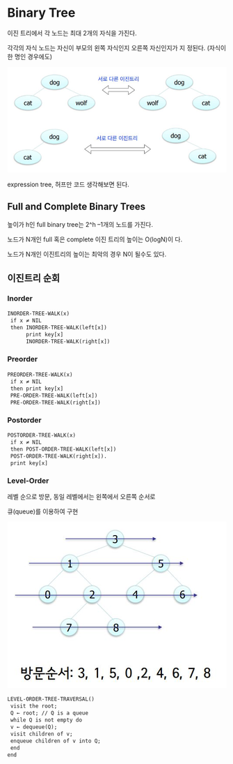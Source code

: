 # Binary Tree

이진 트리에서 각 노드는 최대 2개의 자식을 가진다. 

각각의 자식 노드는 자신이 부모의 왼쪽 자식인지 오른쪽 자신인지가 지 정된다. \(자식이 한 명인 경우에도\)

![](../.gitbook/assets/undefined.JPG)

expression tree, 허프만 코드 생각해보면 된다.

## Full and Complete Binary Trees

높이가 h인 full binary tree는 2^h –1개의 노드를 가진다. 

노드가 N개인 full 혹은 complete 이진 트리의 높이는 O\(logN\)이 다. 

노드가 N개인 이진트리의 높이는 최악의 경우 N이 될수도 있다.

## 이진트리 순회

### Inorder

```text
INORDER-TREE-WALK(x)
 if x ≠ NIL
 then INORDER-TREE-WALK(left[x])
      print key[x]
      INORDER-TREE-WALK(right[x])
```

### Preorder

```text
PREORDER-TREE-WALK(x)
 if x ≠ NIL
 then print key[x]
 PRE-ORDER-TREE-WALK(left[x])
 PRE-ORDER-TREE-WALK(right[x])
```

### Postorder

```text
POSTORDER-TREE-WALK(x)
 if x ≠ NIL
 then POST-ORDER-TREE-WALK(left[x])
 POST-ORDER-TREE-WALK(right[x]).
 print key[x]
```

### Level-Order

레벨 순으로 방문, 동일 레벨에서는 왼쪽에서 오른쪽 순서로 

큐\(queue\)를 이용하여 구현

![](../.gitbook/assets/level-order.JPG)

```text
LEVEL-ORDER-TREE-TRAVERSAL()
 visit the root;
 Q ← root; // Q is a queue
 while Q is not empty do
 v ← dequeue(Q);
 visit children of v;
 enqueue children of v into Q;
 end
end
```



